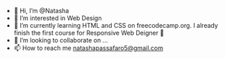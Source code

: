 - 👋 Hi, I’m @Natasha
- 👀 I’m interested in Web Design
- 🌱 I’m currently learning HTML and CSS on freecodecamp.org. I already finish the first course for Responsive Web Deigner 🥰
- 💞️ I’m looking to collaborate on ...
- 📫 How to reach me natashapassafaro5@gmail.com

<!---
Natashaaaaaa/Natashaaaaaa is a ✨ special ✨ repository because its `README.md` (this file) appears on your GitHub profile.
You can click the Preview link to take a look at your changes.
--->
